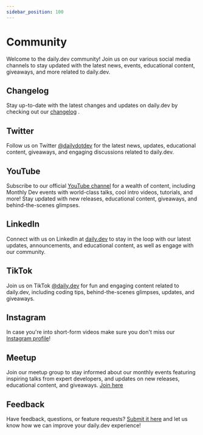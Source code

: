 ```yaml
---
sidebar_position: 100
---
```


# Community

Welcome to the daily.dev community! Join us on our various social media channels to stay updated
with the latest news, events, educational content, giveaways, and more related to daily.dev.

## Changelog

Stay up-to-date with the latest changes and updates on daily.dev by checking out our
[changelog](https://app.daily.dev/squads/daily_updates) .

## Twitter

Follow us on Twitter [@dailydotdev](https://twitter.com/dailydotdev) for the latest news, updates,
educational content, giveaways, and engaging discussions related to daily.dev.

## YouTube

Subscribe to our official [YouTube channel](https://www.youtube.com/c/dailydev) for a wealth of
content, including Monthly Dev events with world-class talks, cool intro videos, tutorials, and
more! Stay updated with new releases, educational content, giveaways, and behind-the-scenes
glimpses.

## LinkedIn

Connect with us on LinkedIn at [daily.dev](https://www.linkedin.com/company/dailydotdev) to stay in
the loop with our latest updates, announcements, and educational content, as well as engage with our
community.

## TikTok

Join us on TikTok [@daily.dev](https://www.tiktok.com/@dailydotdev) for fun and engaging content
related to daily.dev, including coding tips, behind-the-scenes glimpses, updates, and giveaways.

## Instagram

In case you're into short-form videos make sure you don't miss our
[Instagram profile](https://www.instagram.com/dailydotdev)!

## Meetup

Join our meetup group to stay informed about our monthly events featuring inspiring talks from
expert developers, and updates on new releases, educational content, and giveaways.
[Join here](https://www.meetup.com/the-monthly-dev-world-class-talks-by-expert-developers/)

## Feedback

Have feedback, questions, or feature requests? [Submit it here](https://daily.dev/feedback) and let
us know how we can improve your daily.dev experience!
